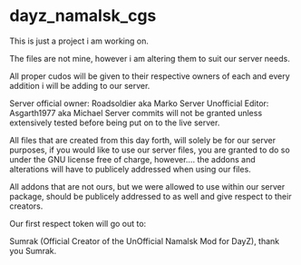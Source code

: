 # dayz_namalsk_cgs

This is just a project i am working on.

The files are not mine, however i am altering them to suit our server needs.

All proper cudos will be given to their respective owners of each and every addition i will be adding to our server.

Server official owner: Roadsoldier aka Marko
Server Unofficial Editor: Asgarth1977 aka Michael
Server commits will not be granted unless extensively tested before being put on to the live server.

All files that are created from this day forth, will solely be for our server purposes, if you would like to use our server files, you are granted to do so under the GNU license free of charge, however.... the addons and alterations will have to publicely addressed when using our files.

All addons that are not ours, but we were allowed to use within our server package, should be publicely addressed to as well and give respect to their creators.

Our first respect token will go out to:

Sumrak (Official Creator of the UnOfficial Namalsk Mod for DayZ), thank you Sumrak.
